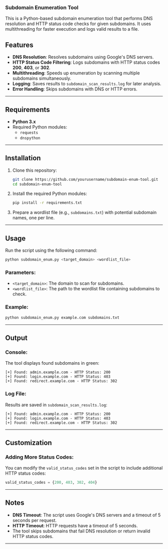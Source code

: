 ### Subdomain Enumeration Tool




This is a Python-based subdomain enumeration tool that performs DNS resolution and HTTP status code checks for given subdomains. It uses multithreading for faster execution and logs valid results to a file.

## Features
- **DNS Resolution**: Resolves subdomains using Google's DNS servers.
- **HTTP Status Code Filtering**: Logs subdomains with HTTP status codes **200**, **403**, or **302**.
- **Multithreading**: Speeds up enumeration by scanning multiple subdomains simultaneously.
- **Logging**: Saves results to `subdomain_scan_results.log` for later analysis.
- **Error Handling**: Skips subdomains with DNS or HTTP errors.

---

## Requirements
- **Python 3.x**
- Required Python modules:
  - `requests`
  - `dnspython`

---

## Installation

1. Clone this repository:
   ```bash
   git clone https://github.com/yourusername/subdomain-enum-tool.git
   cd subdomain-enum-tool
   ```

2. Install the required Python modules:
   ```bash
   pip install -r requirements.txt
   ```

3. Prepare a wordlist file (e.g., `subdomains.txt`) with potential subdomain names, one per line.

---

## Usage

Run the script using the following command:
```bash
python subdomain_enum.py <target_domain> <wordlist_file>
```

### Parameters:
- `<target_domain>`: The domain to scan for subdomains.
- `<wordlist_file>`: The path to the wordlist file containing subdomains to check.

### Example:
```bash
python subdomain_enum.py example.com subdomains.txt
```

---

## Output

### Console:
The tool displays found subdomains in green:
```plaintext
[+] Found: admin.example.com - HTTP Status: 200
[+] Found: login.example.com - HTTP Status: 403
[+] Found: redirect.example.com - HTTP Status: 302
```

### Log File:
Results are saved in `subdomain_scan_results.log`:
```plaintext
[+] Found: admin.example.com - HTTP Status: 200
[+] Found: login.example.com - HTTP Status: 403
[+] Found: redirect.example.com - HTTP Status: 302
```

---

## Customization

### Adding More Status Codes:
You can modify the `valid_status_codes` set in the script to include additional HTTP status codes:
```python
valid_status_codes = {200, 403, 302, 404}
```

---

## Notes
- **DNS Timeout**: The script uses Google's DNS servers and a timeout of 5 seconds per request.
- **HTTP Timeout**: HTTP requests have a timeout of 5 seconds.
- The tool skips subdomains that fail DNS resolution or return invalid HTTP status codes.

---
